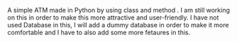 A simple ATM made in Python by using class and method . I am still working on this in order to make this more attractive and user-friendly. I have not used Database in this, I will add a dummy database in order to make it more comfortable and I have to also add some more fetaures in this.
